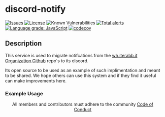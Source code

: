 discord-notify
=========
[![Issues](https://img.shields.io/github/issues/wh-iterabb-it/discord-notify/.svg)](https://github.com/wh-iterabb-it/discord-notify/issues)
[![License](https://img.shields.io/badge/license-GPL-blue.svg)](https://github.com/wh-iterabb-it/discord-notify/blob/main/LICENSE)
![Known Vulnerabilities](https://snyk.io/test/github/wh-iterabb-it/discord-notify/badge.svg) 
[![Total alerts](https://img.shields.io/lgtm/alerts/g/wh-iterabb-it/discord-notify.svg?logo=lgtm&logoWidth=18)](https://lgtm.com/projects/g/wh-iterabb-it/discord-notify/alerts/) 
[![Language grade: JavaScript](https://img.shields.io/lgtm/grade/javascript/g/wh-iterabb-it/discord-notify.svg?logo=lgtm&logoWidth=18)](https://lgtm.com/projects/g/wh-iterabb-it/discord-notify/context:javascript)
[![codecov](https://codecov.io/gh/wh-iterabb-it/discord-notify/branch/master/graph/badge.svg)](https://codecov.io/gh/wh-iterabb-it/discord-notify)

## Description

This service is used to migrate notifcations from the [wh.iterabb.it Organization Github](https://github.com/wh-iterabb-it) repo's to its discord. 

Its open source to be used as an example of such implimentation and meant to be shared. We hope others can use this system and if they find it useful can make improvements here. 

### Example Usage



<p align="center">
  All members and contributors must adhere to the community <a href="https://github.com/wh-iterabb-it/.github/blob/main/docs/CODE_OF_CONDUCT.md">Code of Conduct</a>
</p>
